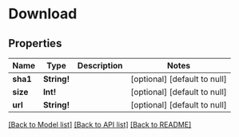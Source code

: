 # Download

## Properties
Name | Type | Description | Notes
------------ | ------------- | ------------- | -------------
**sha1** | **String!** |  | [optional] [default to null]
**size** | **Int!** |  | [optional] [default to null]
**url** | **String!** |  | [optional] [default to null]

[[Back to Model list]](../README.md#documentation-for-models) [[Back to API list]](../README.md#documentation-for-api-endpoints) [[Back to README]](../README.md)


